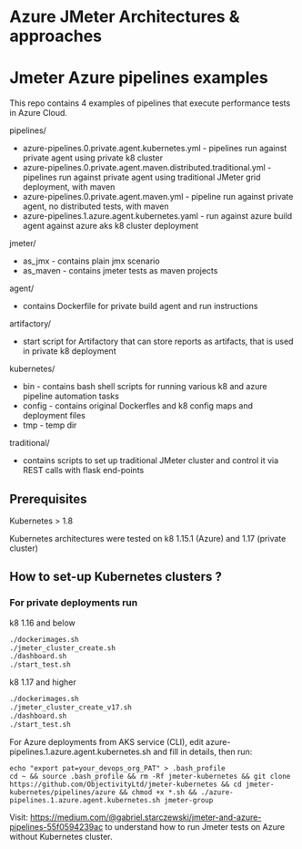 # Azure JMeter Architectures & approaches
# Jmeter Azure pipelines examples

This repo contains 4 examples of pipelines that execute performance tests in Azure Cloud.

pipelines/
 - azure-pipelines.0.private.agent.kubernetes.yml - pipelines run against private agent using private k8 cluster
 - azure-pipelines.0.private.agent.maven.distributed.traditional.yml - pipelines run against private agent using traditional JMeter grid deployment, with maven
 - azure-pipelines.0.private.agent.maven.yml - pipeline run against private agent, no distributed tests,  with maven
 - azure-pipelines.1.azure.agent.kubernetes.yaml - run against azure build agent against azure aks k8 cluster deployment


jmeter/
 - as_jmx - contains plain jmx scenario
 - as_maven - contains jmeter tests as maven projects

agent/
 - contains Dockerfile for private build agent and run instructions

artifactory/
 - start script for Artifactory that can store reports as artifacts, that is used in private k8 deployment

kubernetes/
 - bin - contains bash shell scripts for running various k8 and azure pipeline automation tasks
 - config - contains original Dockerfles and k8 config maps and deployment files
 - tmp - temp dir

traditional/
  - contains scripts to set up traditional JMeter cluster and control it via REST calls with flask end-points



## Prerequisites

Kubernetes > 1.8


Kubernetes architectures were tested on k8 1.15.1 (Azure) and 1.17 (private cluster)

## How to set-up Kubernetes clusters ?

### For private deployments run

k8 1.16 and below
```bash
./dockerimages.sh
./jmeter_cluster_create.sh
./dashboard.sh
./start_test.sh
```
k8 1.17 and higher

```bash
./dockerimages.sh
./jmeter_cluster_create_v17.sh
./dashboard.sh
./start_test.sh
```

For Azure deployments from AKS service (CLI), edit azure-pipelines.1.azure.agent.kubernetes.sh and fill in details, then run:
```
echo "export pat=your_devops_org_PAT" > .bash_profile
cd ~ && source .bash_profile && rm -Rf jmeter-kubernetes && git clone https://github.com/ObjectivityLtd/jmeter-kubernetes && cd jmeter-kubernetes/pipelines/azure && chmod +x *.sh && ./azure-pipelines.1.azure.agent.kubernetes.sh jmeter-group
```

Visit: https://medium.com/@gabriel.starczewski/jmeter-and-azure-pipelines-55f0594239ac to understand how to run Jmeter tests on Azure without Kubernetes cluster.

